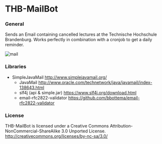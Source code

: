# THB-MailBot

### General 

Sends an Email containing cancelled lectures at the Technische Hochschule Brandenburg. Works perfectly in combination with a cronjob to get a daily reminder.

![mail](https://i.imgur.com/ek4JVz6.png)

### Libraries 

 - SimpleJavaMail http://www.simplejavamail.org/
   - JavaMail http://www.oracle.com/technetwork/java/javamail/index-138643.html
   - slf4j (api & simple.jar) https://www.slf4j.org/download.html
   - email-rfc2822-validator https://github.com/bbottema/email-rfc2822-validator

### License 

THB-MailBot is licensed under a Creative Commons Attribution-NonCommercial-ShareAlike 3.0 Unported License.
http://creativecommons.org/licenses/by-nc-sa/3.0/
